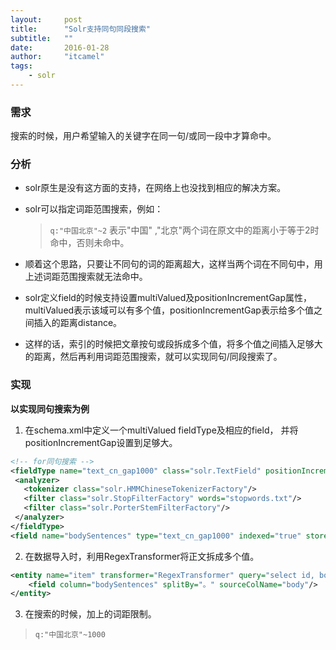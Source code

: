```yaml
---
layout:     post
title:      "Solr支持同句同段搜索"
subtitle:   ""
date:       2016-01-28
author:     "itcamel"
tags:
    - solr
---
```


### 需求
搜索的时候，用户希望输入的关键字在同一句/或同一段中才算命中。

### 分析
* solr原生是没有这方面的支持，在网络上也没找到相应的解决方案。
* solr可以指定词距范围搜索，例如：
	>`q:"中国北京"~2`
	表示"中国"	,"北京"两个词在原文中的距离小于等于2时命中，否则未命中。
	
* 顺着这个思路，只要让不同句的词的距离超大，这样当两个词在不同句中，用上述词距范围搜索就无法命中。
* solr定义field的时候支持设置multiValued及positionIncrementGap属性，multiValued表示该域可以有多个值，positionIncrementGap表示给多个值之间插入的距离distance。
* 这样的话，索引的时候把文章按句或段拆成多个值，将多个值之间插入足够大的距离，然后再利用词距范围搜索，就可以实现同句/同段搜索了。

### 实现
**以实现同句搜索为例**
1. 在schema.xml中定义一个multiValued fieldType及相应的field， 并将positionIncrementGap设置到足够大。
```xml
<!-- for同句搜索 -->
<fieldType name="text_cn_gap1000" class="solr.TextField" positionIncrementGap="1000" multiValued="true">
 <analyzer>
   <tokenizer class="solr.HMMChineseTokenizerFactory"/>
   <filter class="solr.StopFilterFactory" words="stopwords.txt"/>
   <filter class="solr.PorterStemFilterFactory"/>
 </analyzer>
</fieldType>
<field name="bodySentences" type="text_cn_gap1000" indexed="true" stored="false"/>
```

2. 在数据导入时，利用RegexTransformer将正文拆成多个值。
```xml
<entity name="item" transformer="RegexTransformer" query="select id, body from table">
	<field column="bodySentences" splitBy="。" sourceColName="body"/>
</entity> 
```

3. 在搜索的时候，加上的词距限制。
> `q:"中国北京"~1000`